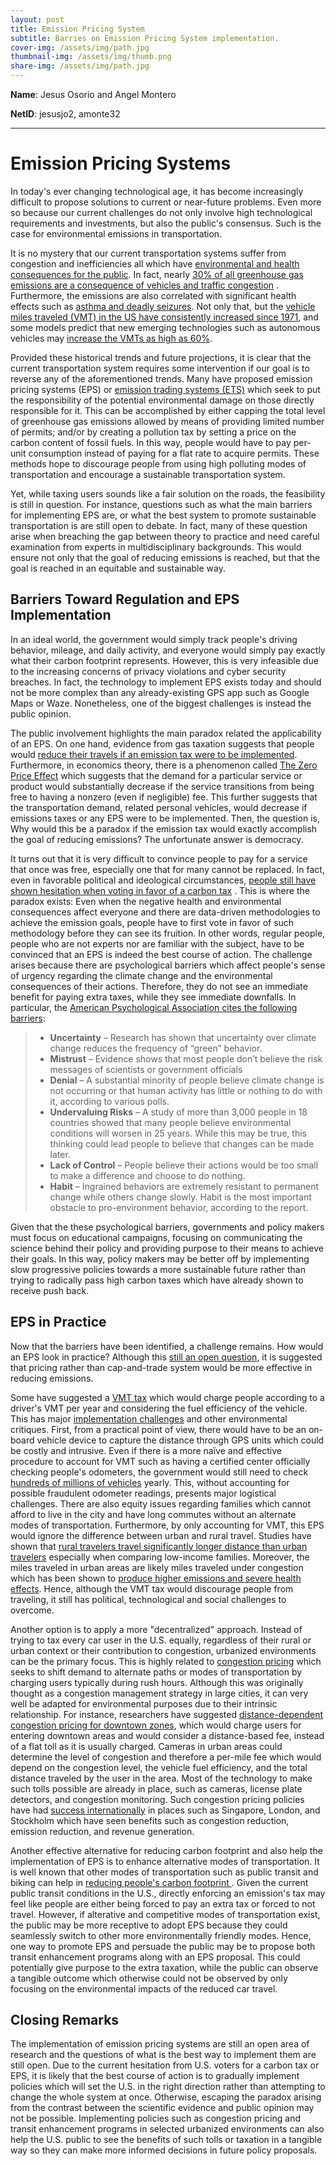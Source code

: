 ```yaml
---
layout: post
title: Emission Pricing System
subtitle: Barries on Emission Pricing System implementation.
cover-img: /assets/img/path.jpg
thumbnail-img: /assets/img/thumb.png
share-img: /assets/img/path.jpg
---
```


**Name**: Jesus Osorio and Angel Montero

**NetID**: jesusjo2, amonte32

---

# Emission Pricing Systems

In today's ever changing technological age, it has become increasingly difficult to propose solutions to current or near-future problems. Even more so because our current challenges do not only involve high technological requirements and investments, but also the public's consensus. Such is the case for environmental emissions in transportation. 

It is no mystery that our current transportation systems suffer from congestion and inefficiencies all which have [environmental and health consequences for the public](https://www.epa.gov/mobile-source-pollution/research-health-effects-exposure-risk-mobile-source-pollution). In fact,  nearly [30% of all greenhouse gas emissions are a consequence of vehicles and traffic congestion](https://www.epa.gov/ghgemissions/sources-greenhouse-gas-emissions) . Furthermore, the emissions are also correlated with significant health effects such as [asthma and deadly seizures](https://e360.yale.edu/digest/vehicle-pollution-causes-4-million-new-child-asthma-cases-every-year). Not only that, but the [vehicle miles traveled (VMT) in the US have consistently increased since 1971](https://afdc.energy.gov/data/10315), and some models predict that new emerging technologies such as autonomous vehicles may [increase the VMTs as high as 60%](https://www.fehrandpeers.com/autonomous-vehicle-research/). 

Provided these historical trends and future projections, it is clear that the current transportation system requires some intervention if our goal is to reverse any of the aforementioned trends. Many have proposed emission pricing systems (EPS) or [emission trading systems (ETS)](https://www.worldbank.org/en/programs/pricing-carbon) which seek to put the responsibility of the potential environmental damage on those directly responsible for it. This can be accomplished by either capping the total level of greenhouse gas emissions allowed by means of providing limited number of permits; and/or by creating a pollution tax by setting a price on the carbon content of fossil fuels.  In this way, people would have to pay per-unit consumption instead of paying for a flat rate to acquire permits. These methods hope to discourage people from using high polluting modes of transportation and encourage a sustainable transportation system. 

Yet, while taxing users sounds like a fair solution on the roads, the feasibility is still in question. For instance, questions such as what the main barriers for implementing EPS are, or what the best system to promote sustainable transportation is are still open to debate. In fact, many of these question arise when breaching the gap between theory to practice and need careful examination from experts in multidisciplinary backgrounds. This would ensure not only that the goal of reducing emissions is reached, but that the goal is reached in an equitable and sustainable way. 


## Barriers Toward Regulation and EPS Implementation

In an ideal world, the government would simply track people's driving behavior, mileage, and daily activity, and everyone would simply pay exactly what their carbon footprint represents. However, this is very infeasible due to the increasing concerns of privacy violations and cyber security breaches. In fact, the technology to implement EPS exists today and should not be more complex than any already-existing GPS app such as Google Maps or Waze. Nonetheless, one of the biggest challenges is instead the public opinion. 

The public involvement highlights the main paradox related the applicability of an EPS.  On one hand, evidence from gas taxation suggests that people would [reduce their travels if an emission tax were to be implemented](https://www.nber.org/system/files/working_papers/w17891/w17891.pdf). Furthermore, in economics theory, there is a phenomenon called [The Zero Price Effect](https://www.behavioraleconomics.com/resources/mini-encyclopedia-of-be/zero-price-effect/) which suggests that the demand for a particular service or product would substantially decrease if the service transitions from being free to having a nonzero (even if negligible) fee. This further suggests that the transportation demand, related personal vehicles, would decrease if emissions taxes or any EPS were to be implemented. Then, the question is, Why would this be a paradox if the emission tax would exactly accomplish the goal of reducing emissions? The unfortunate answer is democracy.

It turns out that it is very difficult to convince people to pay for a service that once was free, especially one that for many cannot be replaced. In fact, even in favorable political and ideological circumstances, [people still have shown hesitation when voting in favor of a carbon tax](https://www.technologyreview.com/2018/11/07/139174/people-will-never-vote-for-a-carbon-tax-so-lets-stop-asking/) . This is where the paradox exists: Even when the negative health and environmental consequences affect everyone and there are data-driven methodologies to achieve the emission goals, people have to first vote in favor of such methodology before they can see its fruition. In other words, regular people, people who are not experts nor are familiar with the subject, have to be convinced that an EPS is indeed the best course of action. The challenge arises because there are psychological barriers  which affect people's sense of urgency regarding the climate change and the environmental consequences of their actions. Therefore, they do not see an immediate benefit for paying extra taxes, while they see immediate downfalls. In particular, the [American Psychological Association cites the following barriers](https://www.apa.org/news/press/releases/2009/08/climate-change):

> -   **Uncertainty** – Research has shown that uncertainty over climate change reduces the frequency of “green” behavior.
> -   **Mistrust** – Evidence shows that most people don’t believe the risk messages of scientists or government officials
> -   **Denial** – A substantial minority of people believe climate change is not occurring or that human activity has little or nothing to do with it, according to various polls.
> -   **Undervaluing Risks** – A study of more than 3,000 people in 18 countries showed that many people believe environmental conditions will worsen in 25 years. While this may be true, this thinking could lead people to believe that changes can be made later.
> -   **Lack of Control** – People believe their actions would be too small to make a difference and choose to do nothing.
> -   **Habit** – Ingrained behaviors are extremely resistant to permanent change while others change slowly. Habit is the most important obstacle to pro-environment behavior, according to the report.

Given that the these psychological barriers, governments and policy makers must focus on educational campaigns, focusing on communicating the science behind their policy and providing purpose to their means to achieve their goals. In this way, policy makers may be better off by implementing slow progressive policies towards a more sustainable future rather than trying to radically pass high carbon taxes which have already shown to receive push back. 

## EPS in Practice

Now that the barriers have been identified, a challenge remains. How would an EPS look in practice? Although this [still an open question](https://www.wri.org/insights/carbon-tax-vs-cap-and-trade-whats-better-policy-cut-emissions), it is suggested that pricing rather than cap-and-trade system would be more effective in reducing emissions.

Some have suggested a [VMT tax](https://www.washingtonpost.com/transportation/interactive/2021/electric-mileage-tax/) which would charge people according to a driver's VMT per year and considering the fuel efficiency of the vehicle.  This has major [implementation challenges](https://www.fleetworthy.com/compliance-blog/what-is-the-proposed-vehicle-miles-traveled-vmt-tax/) and other environmental critiques. First, from a practical point of view, there would have to be an on-board vehicle device to capture the distance through GPS units which could be costly and intrusive. Even if there is a more naïve and effective  procedure to account for VMT such as having a certified center officially checking people's odometers, the government would still need to check [hundreds of millions of vehicles](https://www.statista.com/statistics/183505/number-of-vehicles-in-the-united-states-since-1990/) yearly. This, without accounting for possible fraudulent odometer readings, presents major logistical challenges. There are also equity issues regarding families which cannot afford to live in the city and have long commutes without an alternate modes of transportation. Furthermore, by only accounting for VMT, this EPS would ignore the difference between urban and rural travel. Studies have shown that [rural travelers travel significantly longer distance than urban travelers](https://vtc.rutgers.edu/wp-content/uploads/2014/04/Articles.Urban-Rural_differences.pdf) especially when comparing low-income families. Moreover, the miles traveled in urban areas are likely miles traveled under congestion which has been shown to [produce higher emissions and severe health effects](https://www.ncbi.nlm.nih.gov/pmc/articles/PMC4243514/).  Hence, although the VMT tax would discourage people from traveling, it still has political, technological and social challenges to overcome. 

Another option is to apply a more "decentralized" approach. Instead of trying to tax every car user in the U.S. equally, regardless of their rural or urban context or their contribution to congestion, urbanized environments can be the primary focus. This is highly related to [congestion pricing](https://ops.fhwa.dot.gov/congestionpricing/cp_what_is.htm) which seeks to shift demand to alternate paths or modes of transportation by charging users typically during rush hours. Although this was originally thought as a congestion management strategy in large cities, it can very well be adapted for environmental purposes due to their intrinsic relationship. For instance, researchers have suggested [distance-dependent congestion pricing for downtown zones](https://www.researchgate.net/publication/275060400_Distance-dependent_congestion_pricing_for_downtown_zones), which would charge users for entering downtown areas and would consider a distance-based fee, instead of a flat toll as it is usually charged. Cameras in urban areas could determine the level of congestion and therefore a per-mile fee which would depend on the congestion level, the vehicle fuel efficiency, and the total distance traveled by the user in the area. Most of the technology to make such tolls possible are already in place, such as cameras, license plate detectors, and congestion monitoring. Such congestion pricing policies have had [success internationally](https://ops.fhwa.dot.gov/publications/fhwahop08047/02summ.htm) in places such as Singapore, London, and Stockholm which have seen benefits such as congestion reduction, emission reduction, and revenue generation. 

Another effective alternative for reducing carbon footprint and also help the implementation of EPS is to enhance alternative modes of transportation. It is well known that other modes of transportation such as public transit and biking can help in [reducing people's carbon footprint ](https://www.epa.gov/transportation-air-pollution-and-climate-change/what-you-can-do-reduce-pollution-vehicles-and). Given the current public transit conditions in the U.S., directly enforcing an emission's tax may feel like people are either being forced to pay an extra tax or forced to not travel. However, if alterative and competitive modes of transportation exist, the public may be more receptive to adopt EPS because they could seamlessly switch to other more environmentally friendly modes. Hence, one way to promote EPS and persuade the public may be to propose both transit enhancement programs along with an EPS proposal. This could potentially give purpose to the extra taxation, while the public can observe a tangible outcome which otherwise could not be observed by only focusing on the environmental impacts of the reduced car travel. 

## Closing Remarks

The implementation of emission pricing systems are still an open area of research and the questions of what is the best way to implement them are still open. Due to the current hesitation from U.S. voters for a carbon tax or EPS, it is likely that the best course of action is to gradually implement policies which will set the U.S. in the right direction rather than attempting to change the whole system at once. Otherwise, escaping the paradox arising from the contrast between the scientific evidence and public opinion may not be possible. Implementing policies such as congestion pricing and transit enhancement programs in selected urbanized environments can also help the U.S. public to see the benefits of such tolls or taxation in a tangible way so they can make more informed decisions in future policy proposals.
